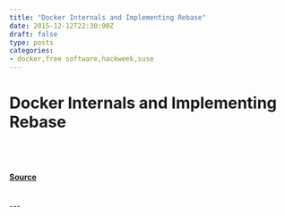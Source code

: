```yaml
---
title: "Docker Internals and Implementing Rebase"
date: 2015-12-12T22:30:00Z
draft: false
type: posts
categories: 
- docker,free software,hackweek,suse
---
```

# Docker Internals and Implementing Rebase

<br/>

<br/>


#### [Source](https://www.cyphar.com/blog/post/20151212-hackweek-13-docker-rebase)

<br/>
---
